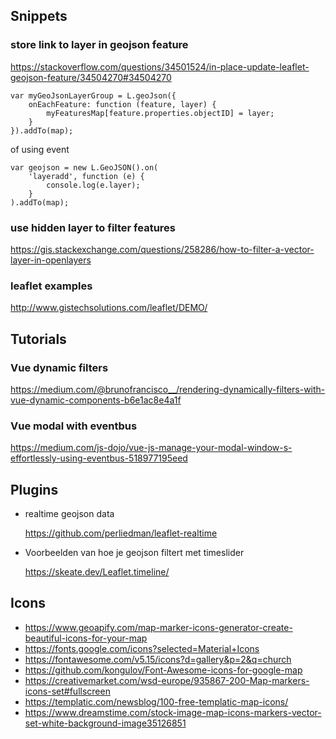 ## Snippets

### store link to layer in geojson feature
https://stackoverflow.com/questions/34501524/in-place-update-leaflet-geojson-feature/34504270#34504270

    var myGeoJsonLayerGroup = L.geoJson({
        onEachFeature: function (feature, layer) {
            myFeaturesMap[feature.properties.objectID] = layer;
        }
    }).addTo(map);

of using event

    var geojson = new L.GeoJSON().on(
        'layeradd', function (e) {
            console.log(e.layer);
        }
    ).addTo(map);

### use hidden layer to filter features

https://gis.stackexchange.com/questions/258286/how-to-filter-a-vector-layer-in-openlayers

### leaflet examples

http://www.gistechsolutions.com/leaflet/DEMO/

## Tutorials

### Vue dynamic filters

https://medium.com/@brunofrancisco__/rendering-dynamically-filters-with-vue-dynamic-components-b6e1ac8e4a1f

### Vue modal with eventbus

https://medium.com/js-dojo/vue-js-manage-your-modal-window-s-effortlessly-using-eventbus-518977195eed

## Plugins

- realtime geojson data

    https://github.com/perliedman/leaflet-realtime

- Voorbeelden van hoe je geojson filtert met timeslider
    
    https://skeate.dev/Leaflet.timeline/
    

## Icons

- https://www.geoapify.com/map-marker-icons-generator-create-beautiful-icons-for-your-map
- https://fonts.google.com/icons?selected=Material+Icons
- https://fontawesome.com/v5.15/icons?d=gallery&p=2&q=church
- https://github.com/kongulov/Font-Awesome-icons-for-google-map
- https://creativemarket.com/wsd-europe/935867-200-Map-markers-icons-set#fullscreen
- https://templatic.com/newsblog/100-free-templatic-map-icons/
- https://www.dreamstime.com/stock-image-map-icons-markers-vector-set-white-background-image35126851